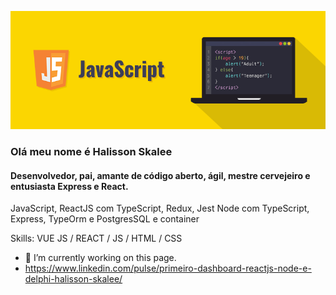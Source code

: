 
![Desenvolvedor, pai, amante de código aberto, ágil, mestre cervejeiro e entusiasta Express e React.](https://github.com/h4liss0n/h4liss0n/blob/main/javascript.png)
### Olá meu nome é Halisson Skalee 
#### Desenvolvedor, pai, amante de código aberto, ágil, mestre cervejeiro e entusiasta Express e React.




JavaScript, ReactJS com TypeScript, Redux, Jest
Node com TypeScript, Express, TypeOrm e PostgresSQL e container

Skills: VUE JS / REACT / JS / HTML / CSS

- 🔭 I’m currently working on this page. 
- https://www.linkedin.com/pulse/primeiro-dashboard-reactjs-node-e-delphi-halisson-skalee/




